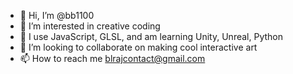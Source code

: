 - 👋 Hi, I’m @bb1100
- 👀 I’m interested in creative coding
- 🌱 I use JavaScript, GLSL, and am learning Unity, Unreal, Python
- 💞️ I’m looking to collaborate on making cool interactive art
- 📫 How to reach me blrajcontact@gmail.com

<!---
bb1100/bb1100 is a ✨ special ✨ repository because its `README.md` (this file) appears on your GitHub profile.
You can click the Preview link to take a look at your changes.
--->

